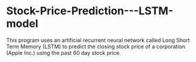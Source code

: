 # Stock-Price-Prediction---LSTM-model
This program uses an artificial recurrent neural network called Long Short Term Memory (LSTM) to predict the closing stock price of a corporation (Apple Inc.) using the past 60 day stock price.

